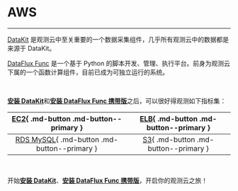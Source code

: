 # AWS

---

[DataKit](../../datakit/) 是观测云中至关重要的一个数据采集组件，几乎所有观测云中的数据都是来源于 DataKit。

[DataFlux Func](../../dataflux-func/) 是一个基于 Python 的脚本开发、管理、执行平台。前身为观测云下属的一个函数计算组件，目前已成为可独立运行的系统。

<br />

[**安装 DataKit**](../../datakit/datakit-install.md)和[**安装 DataFlux Func 携带版**](../../dataflux-func/maintenance-guide-installation.md)之后，可以很好得观测如下指标集：


|[EC2](ec2.md){ .md-button .md-button--primary }| [ELB](elb.md){ .md-button .md-button--primary } |
| :----: | :----: |
| [RDS MySQL](rds-mysql.md){ .md-button .md-button--primary } | [S3](s3.md){ .md-button .md-button--primary }  |


<br/>

开始[**安装 DataKit**](../../datakit/datakit-install.md)、[**安装 DataFlux Func 携带版**](../../dataflux-func/maintenance-guide-installation.md)，开启你的观测云之旅！
